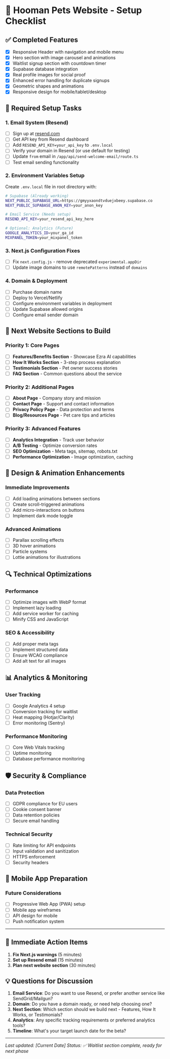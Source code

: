 # 🐾 Hooman Pets Website - Setup Checklist

## ✅ **Completed Features**
- [x] Responsive Header with navigation and mobile menu
- [x] Hero section with image carousel and animations
- [x] Waitlist signup section with countdown timer
- [x] Supabase database integration
- [x] Real profile images for social proof
- [x] Enhanced error handling for duplicate signups
- [x] Geometric shapes and animations
- [x] Responsive design for mobile/tablet/desktop

## 🔧 **Required Setup Tasks**

### 1. **Email System (Resend)**
- [ ] Sign up at [resend.com](https://resend.com) 
- [ ] Get API key from Resend dashboard
- [ ] Add `RESEND_API_KEY=your_api_key` to `.env.local`
- [ ] Verify your domain in Resend (or use default for testing)
- [ ] Update `from` email in `/app/api/send-welcome-email/route.ts`
- [ ] Test email sending functionality

### 2. **Environment Variables Setup**
Create `.env.local` file in root directory with:
```bash
# Supabase (Already working)
NEXT_PUBLIC_SUPABASE_URL=https://gmyyxaondtvduejxbeey.supabase.co
NEXT_PUBLIC_SUPABASE_ANON_KEY=your_anon_key

# Email Service (Needs setup)
RESEND_API_KEY=your_resend_api_key_here

# Optional: Analytics (Future)
GOOGLE_ANALYTICS_ID=your_ga_id
MIXPANEL_TOKEN=your_mixpanel_token
```

### 3. **Next.js Configuration Fixes**
- [ ] Fix `next.config.js` - remove deprecated `experimental.appDir`
- [ ] Update image domains to use `remotePatterns` instead of `domains`

### 4. **Domain & Deployment**
- [ ] Purchase domain name
- [ ] Deploy to Vercel/Netlify
- [ ] Configure environment variables in deployment
- [ ] Update Supabase allowed origins
- [ ] Configure email sender domain

## 🚀 **Next Website Sections to Build**

### Priority 1: Core Pages
- [ ] **Features/Benefits Section** - Showcase Ezra AI capabilities
- [ ] **How It Works Section** - 3-step process explanation
- [ ] **Testimonials Section** - Pet owner success stories
- [ ] **FAQ Section** - Common questions about the service

### Priority 2: Additional Pages
- [ ] **About Page** - Company story and mission
- [ ] **Contact Page** - Support and contact information  
- [ ] **Privacy Policy Page** - Data protection and terms
- [ ] **Blog/Resources Page** - Pet care tips and articles

### Priority 3: Advanced Features
- [ ] **Analytics Integration** - Track user behavior
- [ ] **A/B Testing** - Optimize conversion rates
- [ ] **SEO Optimization** - Meta tags, sitemap, robots.txt
- [ ] **Performance Optimization** - Image optimization, caching

## 🎨 **Design & Animation Enhancements**

### Immediate Improvements
- [ ] Add loading animations between sections
- [ ] Create scroll-triggered animations
- [ ] Add micro-interactions on buttons
- [ ] Implement dark mode toggle

### Advanced Animations
- [ ] Parallax scrolling effects
- [ ] 3D hover animations
- [ ] Particle systems
- [ ] Lottie animations for illustrations

## 🔍 **Technical Optimizations**

### Performance
- [ ] Optimize images with WebP format
- [ ] Implement lazy loading
- [ ] Add service worker for caching
- [ ] Minify CSS and JavaScript

### SEO & Accessibility
- [ ] Add proper meta tags
- [ ] Implement structured data
- [ ] Ensure WCAG compliance
- [ ] Add alt text for all images

## 📊 **Analytics & Monitoring**

### User Tracking
- [ ] Google Analytics 4 setup
- [ ] Conversion tracking for waitlist
- [ ] Heat mapping (Hotjar/Clarity)
- [ ] Error monitoring (Sentry)

### Performance Monitoring
- [ ] Core Web Vitals tracking
- [ ] Uptime monitoring
- [ ] Database performance monitoring

## 🛡️ **Security & Compliance**

### Data Protection
- [ ] GDPR compliance for EU users
- [ ] Cookie consent banner
- [ ] Data retention policies
- [ ] Secure email handling

### Technical Security
- [ ] Rate limiting for API endpoints
- [ ] Input validation and sanitization
- [ ] HTTPS enforcement
- [ ] Security headers

## 📱 **Mobile App Preparation**

### Future Considerations
- [ ] Progressive Web App (PWA) setup
- [ ] Mobile app wireframes
- [ ] API design for mobile
- [ ] Push notification system

---

## 🚨 **Immediate Action Items**

1. **Fix Next.js warnings** (5 minutes)
2. **Set up Resend email** (15 minutes) 
3. **Plan next website section** (30 minutes)

## 💡 **Questions for Discussion**

1. **Email Service**: Do you want to use Resend, or prefer another service like SendGrid/Mailgun?
2. **Domain**: Do you have a domain ready, or need help choosing one?
3. **Next Section**: Which section should we build next - Features, How It Works, or Testimonials?
4. **Analytics**: Any specific tracking requirements or preferred analytics tools?
5. **Timeline**: What's your target launch date for the beta?

---

*Last updated: [Current Date]*
*Status: ✅ Waitlist section complete, ready for next phase* 